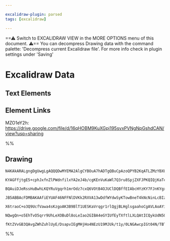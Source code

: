 ```yaml
---

excalidraw-plugin: parsed
tags: [excalidraw]

---
```

==⚠  Switch to EXCALIDRAW VIEW in the MORE OPTIONS menu of this document. ⚠== You can decompress Drawing data with the command palette: 'Decompress current Excalidraw file'. For more info check in plugin settings under 'Saving'



# Excalidraw Data

## Text Elements
## Element Links
MZO1eY2h: https://drive.google.com/file/d/16qHOBM9KuXGpj195svxPVNgNpGshdCAN/view?usp=sharing

%%
## Drawing
```compressed-json
N4KAkARALgngDgUwgLgAQQQDwMYEMA2AlgCYBOuA7hADTgQBuCpAzoQPYB2KqATLZMzYBXUtiRoIACyhQ4zZAHoFAc0JRJQgEYA6bGwC2CgF7N6hbEcK4OCtptbErHALRY8RMpWdx8Q1TdIEfARcZgRmBShcZQUebQBGAFZtAGYaOiCEfQQOKGZuAG1wMFAwMogSbggAWQAtAHl4hABNHkl0sshYRCqszQRiYlxNYI7yzG5nAA4eABZtWdmAdkSe

KYAGFfjtgE5+cphJxfnZlPWdnfilxYA2eJ4b/cgKEnVuKaWl7Q3ru8SpjZXFJPKQIQjKaTceIpRLzdZTM7LWY8e48FJLEHWZSjNDrEHMKCkNgAawQAGE2Pg2KQqgBiJoMpAgzS4bDE5REoQcYgUqk0iSE6zMOC4QK5MaQABmhHw+AAyrAcehBB4JRACUTSQB1V7tNB8YoCQkkhAKmBK9WUyogzkQjjhfJoeIgtgi7BqQ5O9Z4w0QDnCOAASWIjtQ

BQAuiDJeRssHuBwhLKQYRuVgqrh1mrOdz7cxQ6VOtB4OJUClDQBffEIAbcHYzKY7FJnKYgxgsdhcNCLPa+tusTgAOU4Yih60SiSSKyWzt9hGYABFMlAa2hJQQwszhNyAKLBbK5UMRkFCOBDZfEKFLP47JZrHaJc4gogcYlVaSyeRKMiERjaZRsNhsQQXQDAUaVggUYgFHiG4AEcAAl6gAIWqHYAGkhAADQAcTgAAreJ71MTAAAUADUB2UAc4Gw5h

JB5ABBAcFDMBAKAAfiEYUAF46NFFNlDVKk2RXVA13wDdfWYdwSyKTowBneT4kNcNinLcBIzoXA4DgBVcGXbgC2gSQshLCAiAhKAxgYQg2KQ1l2WzHlKWpOlJXcjzrOwEQxSgQNl30BVNXJFz+XQekEEZLyfJyPyAvstl/S5Zy+SqQUOGFUVYui0hfP8rIADEZXlRUzJVa1iggbzcti/LAuNbVdW4A1ymqvKAqCk0zQtcqL32KqYtyOqACVhDtB0o

X6traoC+o3Q9UcfVawa4sKzgoAK3B9BlT1UESKaVrqgr1rlQgjBLHglsgaahoCgAVLAoAYizO3QYJJSsg6aturI9NIJ7crYCgTNwC80ATJNKpu1b9G3bkGMB4GQjB9BRSJKgvvarIEfRu7iyqJycqx/QCpjBBRqVCH8H66SiVlTDa0+b5FnuG5NmnWYpkeSracpfBmm4WZ4imb4biWMcH3WHgeAnfbKqMAD9EM3sCCEEt1m0MXWcSNTMZmrJRuS3

NQwgQn+o5EhTvO5qrr9UhLeXOBuDl8oLeIao2GIBA4eGYIUfEyTXftlLXLQAtICQykUdN5QWQAChRDFeCuahk6TjXEgASjVYaEGURNRQJ2PcATs5U7RPFeDL1AM+z3WoZWzrSTmqAO1DKn+ujLbyZyL37Y4QSw99HJfdEwk1ZBbAiCdtBx4QEEOG77g55dIQoGfEsV99fRRVJUgByX2fSAn7fd6YH2RjH4+EHr8o7DwhBsDyOVF7gD2vYvv3uAD+

fKtZVvGB3QAvgZWhZuhlUyE/DsapvIEgMHjHo4NEzU19MJUk/t1y/0LNGAwcpIGt04N/TBT5QhPSgYA4B8ZkFqXAJWOg4FwiGXUuWIAA
```
%%